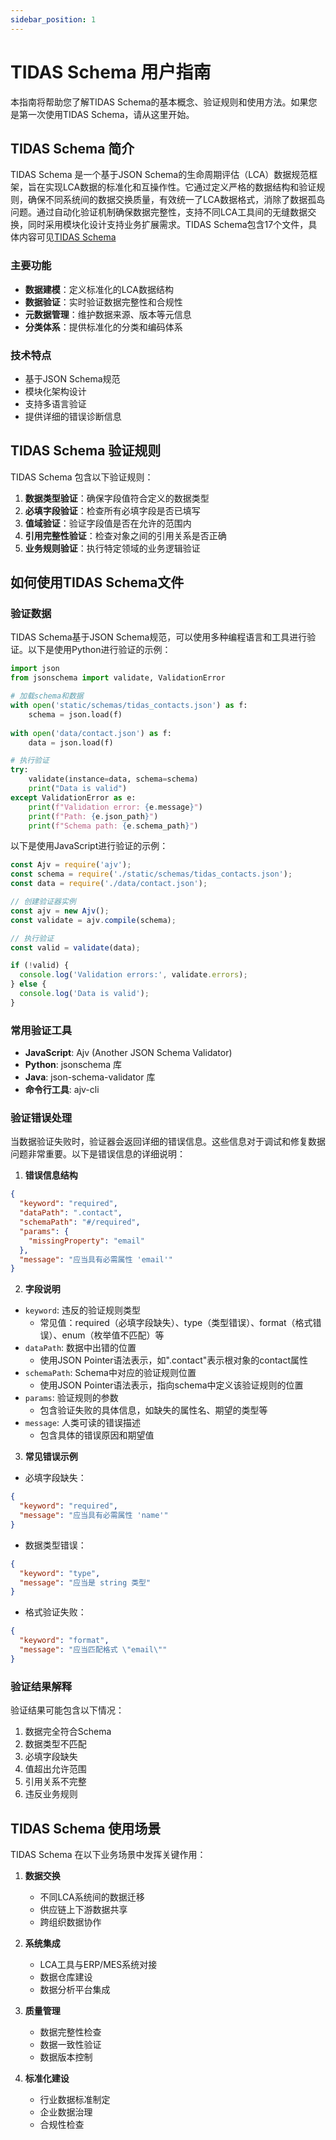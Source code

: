 ```yaml
---
sidebar_position: 1
---
```


# TIDAS Schema 用户指南

本指南将帮助您了解TIDAS Schema的基本概念、验证规则和使用方法。如果您是第一次使用TIDAS Schema，请从这里开始。

## TIDAS Schema 简介

TIDAS Schema 是一个基于JSON Schema的生命周期评估（LCA）数据规范框架，旨在实现LCA数据的标准化和互操作性。它通过定义严格的数据结构和验证规则，确保不同系统间的数据交换质量，有效统一了LCA数据格式，消除了数据孤岛问题。通过自动化验证机制确保数据完整性，支持不同LCA工具间的无缝数据交换，同时采用模块化设计支持业务扩展需求。TIDAS Schema包含17个文件，具体内容可见[TIDAS Schema](/docs/json-schema)

### 主要功能
- **数据建模**：定义标准化的LCA数据结构
- **数据验证**：实时验证数据完整性和合规性
- **元数据管理**：维护数据来源、版本等元信息
- **分类体系**：提供标准化的分类和编码体系

### 技术特点
- 基于JSON Schema规范
- 模块化架构设计
- 支持多语言验证
- 提供详细的错误诊断信息

## TIDAS Schema 验证规则

TIDAS Schema 包含以下验证规则：

1. **数据类型验证**：确保字段值符合定义的数据类型
2. **必填字段验证**：检查所有必填字段是否已填写
3. **值域验证**：验证字段值是否在允许的范围内
4. **引用完整性验证**：检查对象之间的引用关系是否正确
5. **业务规则验证**：执行特定领域的业务逻辑验证

## 如何使用TIDAS Schema文件

### 验证数据

TIDAS Schema基于JSON Schema规范，可以使用多种编程语言和工具进行验证。以下是使用Python进行验证的示例：

```python
import json
from jsonschema import validate, ValidationError

# 加载schema和数据
with open('static/schemas/tidas_contacts.json') as f:
    schema = json.load(f)
    
with open('data/contact.json') as f:
    data = json.load(f)

# 执行验证
try:
    validate(instance=data, schema=schema)
    print("Data is valid")
except ValidationError as e:
    print(f"Validation error: {e.message}")
    print(f"Path: {e.json_path}")
    print(f"Schema path: {e.schema_path}")
```

以下是使用JavaScript进行验证的示例：

```javascript
const Ajv = require('ajv');
const schema = require('./static/schemas/tidas_contacts.json');
const data = require('./data/contact.json');

// 创建验证器实例
const ajv = new Ajv();
const validate = ajv.compile(schema);

// 执行验证
const valid = validate(data);

if (!valid) {
  console.log('Validation errors:', validate.errors);
} else {
  console.log('Data is valid');
}
```

### 常用验证工具

- **JavaScript**: Ajv (Another JSON Schema Validator)
- **Python**: jsonschema 库
- **Java**: json-schema-validator 库
- **命令行工具**: ajv-cli

### 验证错误处理

当数据验证失败时，验证器会返回详细的错误信息。这些信息对于调试和修复数据问题非常重要。以下是错误信息的详细说明：

1. **错误信息结构**

```json
{
  "keyword": "required",
  "dataPath": ".contact",
  "schemaPath": "#/required",
  "params": {
    "missingProperty": "email"
  },
  "message": "应当具有必需属性 'email'"
}
```

2. **字段说明**

- `keyword`: 违反的验证规则类型
  - 常见值：required（必填字段缺失）、type（类型错误）、format（格式错误）、enum（枚举值不匹配）等
- `dataPath`: 数据中出错的位置
  - 使用JSON Pointer语法表示，如".contact"表示根对象的contact属性
- `schemaPath`: Schema中对应的验证规则位置
  - 使用JSON Pointer语法表示，指向schema中定义该验证规则的位置
- `params`: 验证规则的参数
  - 包含验证失败的具体信息，如缺失的属性名、期望的类型等
- `message`: 人类可读的错误描述
  - 包含具体的错误原因和期望值

3. **常见错误示例**

- 必填字段缺失：

```json
{
  "keyword": "required",
  "message": "应当具有必需属性 'name'"
}
```

- 数据类型错误：

```json
{
  "keyword": "type",
  "message": "应当是 string 类型"
}
```

- 格式验证失败：

```json
{
  "keyword": "format",
  "message": "应当匹配格式 \"email\""
}
```

### 验证结果解释

验证结果可能包含以下情况：

1. 数据完全符合Schema
2. 数据类型不匹配
3. 必填字段缺失
4. 值超出允许范围
5. 引用关系不完整
6. 违反业务规则

## TIDAS Schema 使用场景

TIDAS Schema 在以下业务场景中发挥关键作用：

1. **数据交换**
   - 不同LCA系统间的数据迁移
   - 供应链上下游数据共享
   - 跨组织数据协作

2. **系统集成**
   - LCA工具与ERP/MES系统对接
   - 数据仓库建设
   - 数据分析平台集成

3. **质量管理**
   - 数据完整性检查
   - 数据一致性验证
   - 数据版本控制

4. **标准化建设**
   - 行业数据标准制定
   - 企业数据治理
   - 合规性检查
